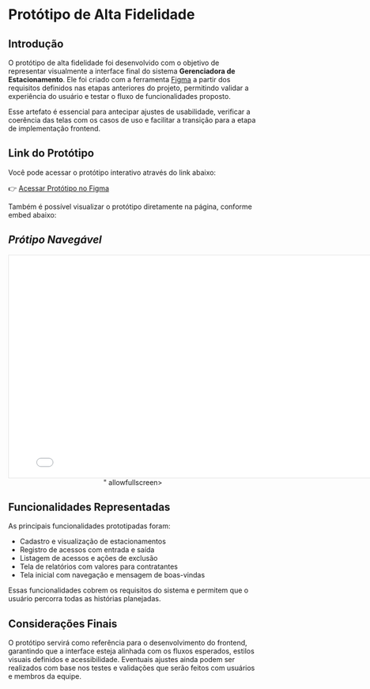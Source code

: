 # Protótipo de Alta Fidelidade

## Introdução

O protótipo de alta fidelidade foi desenvolvido com o objetivo de representar visualmente a interface final do sistema **Gerenciadora de Estacionamento**. Ele foi criado com a ferramenta [Figma](https://www.figma.com/) a partir dos requisitos definidos nas etapas anteriores do projeto, permitindo validar a experiência do usuário e testar o fluxo de funcionalidades proposto.

Esse artefato é essencial para antecipar ajustes de usabilidade, verificar a coerência das telas com os casos de uso e facilitar a transição para a etapa de implementação frontend.

## Link do Protótipo

Você pode acessar o protótipo interativo através do link abaixo:

👉 [Acessar Protótipo no Figma](https://www.figma.com/proto/EQuRe9KMtyQhd4di5kk1K5/Prot%C3%B3tipo?node-id=26-2&p=f&t=9PfGNkxcYG1iIZt8-1&scaling=min-zoom&content-scaling=fixed&page-id=0%3A1&starting-point-node-id=26%3A2)

Também é possível visualizar o protótipo diretamente na página, conforme embed abaixo:

## <a>*Prótipo Navegável*</a>

<p style="text-align: center"><iframe style="border: 1px solid rgba(0, 0, 0, 0.1);" width="800" height="450" src="<iframe style="border: 1px solid rgba(0, 0, 0, 0.1);" width="800" height="450" src="https://embed.figma.com/proto/EQuRe9KMtyQhd4di5kk1K5/Prot%C3%B3tipo?node-id=26-2&p=f&scaling=scale-down-width&content-scaling=fixed&page-id=0%3A1&starting-point-node-id=26%3A2&embed-host=share" allowfullscreen></iframe>" allowfullscreen></iframe></p>

## Funcionalidades Representadas

As principais funcionalidades prototipadas foram:

- Cadastro e visualização de estacionamentos
- Registro de acessos com entrada e saída
- Listagem de acessos e ações de exclusão
- Tela de relatórios com valores para contratantes
- Tela inicial com navegação e mensagem de boas-vindas

Essas funcionalidades cobrem os requisitos do sistema e permitem que o usuário percorra todas as histórias planejadas.

## Considerações Finais

O protótipo servirá como referência para o desenvolvimento do frontend, garantindo que a interface esteja alinhada com os fluxos esperados, estilos visuais definidos e acessibilidade. Eventuais ajustes ainda podem ser realizados com base nos testes e validações que serão feitos com usuários e membros da equipe.
